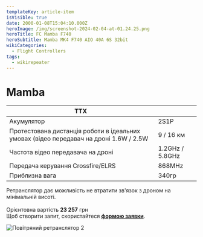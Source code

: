 ```yaml
---
templateKey: article-item
isVisible: true
date: 2000-01-08T15:04:10.000Z
heroImage: /img/screenshot-2024-02-04-at-01.24.25.png
heroTitle: FC Mamba F740
heroSubtitle: Mamba MK4 F740 AIO 40A 6S 32bit
wikiCategories:
  - Flight Controllers
tags:
  - wikirepeater
---
```

# Mamba

| ТТХ                                                                                    |                 |
| -------------------------------------------------------------------------------------- | --------------- |
| Акумулятор                                                                             | 2S1P            |
| Протестована дистанція роботи в ідеальних умовах (відео передавач на дроні 1.6W / 2.5W | 9 / 16 км       |
| Частота відео передавача на дроні                                                      | 1.2GHz / 5.8GHz |
| Передача керування Crossfire/ELRS                                                      | 8﻿68MHz         |
| П﻿риблизна вага                                                                        | 340гр           |

Ретранслятор дає можливість не втратити зв'язок з дроном на мінімальній висоті.\
\
Орієнтовна вартість **23 257** грн \
Щоб створити запит, скористайтеся <a href="https://docs.google.com/forms/d/e/1FAIpQLSflTILqQ9CENT9xGsnn4Ke6l-D-2m2yaclV2jH2pzXmjGk51w/viewform" target="_blank" rel="noopener noreferrer">**формою заявки**</a>. 

![Повітряний ретранслятор 2](/img/mk4740basic_20221121-01_9afb5072-32fd-4c96-a65d-245d437b1f26.jpg)